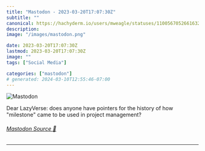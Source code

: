 ```yaml
---
title: "Mastodon - 2023-03-20T17:07:30Z"
subtitle: ""
canonical: https://hachyderm.io/users/mweagle/statuses/110056705266163281
description:
image: "/images/mastodon.png"

date: 2023-03-20T17:07:30Z
lastmod: 2023-03-20T17:07:30Z
image: ""
tags: ["Social Media"]

categories: ["mastodon"]
# generated: 2024-03-10T12:55:46-07:00
---
```

![Mastodon](/images/mastodon.png)

<p>Dear LazyVerse: does anyone have pointers for the history of how &quot;milestone&quot; came to be used in project management?</p>


###### [Mastodon Source 🐘](https://hachyderm.io/@mweagle/110056705266163281)

___
